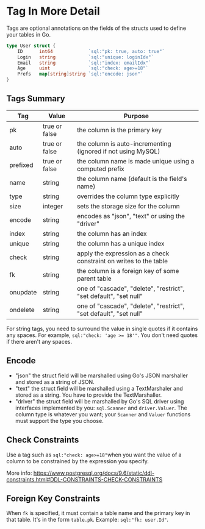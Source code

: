 # Tag In More Detail

Tags are optional annotations on the fields of the structs used to define your tables in Go.

```go
type User struct {
    ID      int64             `sql:"pk: true, auto: true"`
    Login   string            `sql:"unique: loginIdx"`
    Email   string            `sql:"index: emailIdx"`
    Age     uint              `sql:"check: age>=18"`
    Prefs   map[string]string `sql:"encode: json"`
}
```

## Tags Summary

| Tag      | Value         | Purpose                                                           |
| -------- | ------------- | ----------------------------------------------------------------- |
| pk       | true or false | the column is the primary key                                     |
| auto     | true or false | the column is auto-incrementing (ignored if not using MySQL)      |
| prefixed | true or false | the column name is made unique using a computed prefix            |
| name     | string        | the column name (default is the field's name)                     |
| type     | string        | overrides the column type explicitly                              |
| size     | integer       | sets the storage size for the column                              |
| encode   | string        | encodes as "json", "text" or using the "driver"                   |
| index    | string        | the column has an index                                           |
| unique   | string        | the column has a unique index                                     |
| check    | string        | apply the expression as a check constraint on writes to the table |
| fk       | string        | the column is a foreign key of some parent table                  |
| onupdate | string        | one of "cascade", "delete", "restrict", "set default", "set null" |
| ondelete | string        | one of "cascade", "delete", "restrict", "set default", "set null" |

For string tags, you need to surround the value in single quotes if it contains any spaces. For example, `sql:"check: 'age >= 18'"`. You don't need quotes if there aren't any spaces.

## Encode

* "json" the struct field will be marshalled using Go's JSON marshaller and stored as a string of JSON.
* "text" the struct field will be marshalled using a TextMarshaler and stored as a string. You have to provide the TextMarshaller.
* "driver" the struct field will be marshalled by Go's SQL driver using interfaces implemented by you: `sql.Scanner` and `driver.Valuer`. The column type is whatever you want; your `Scanner` and `Valuer` functions must support the type you choose.

## Check Constraints

Use a tag such as `sql:"check: age>=18"`when you want the value of a column to be constrained by the expression you specify.

More info: https://www.postgresql.org/docs/9.6/static/ddl-constraints.html#DDL-CONSTRAINTS-CHECK-CONSTRAINTS

## Foreign Key Constraints

When `fk` is specified, it must contain a table name and the primary key in that table. It's in the form `table.pk`. Example: `sql:"fk: user.Id"`.
